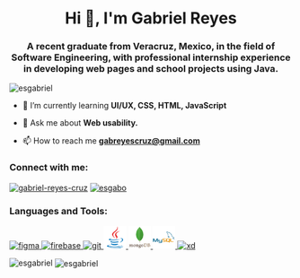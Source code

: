 <h1 align="center">Hi 👋, I'm Gabriel Reyes</h1>
<h3 align="center">A recent graduate from Veracruz, Mexico, in the field of Software Engineering, with professional internship experience in developing web pages and school projects using Java.</h3>

<p align="left"> <img src="https://komarev.com/ghpvc/?username=esgabriel&label=Profile%20views&color=0e75b6&style=flat" alt="esgabriel" /> </p>

- 🌱 I’m currently learning **UI/UX, CSS, HTML, JavaScript**

- 💬 Ask me about **Web usability.**

- 📫 How to reach me **gabreyescruz@gmail.com**

<h3 align="left">Connect with me:</h3>
<p align="left">
<a href="https://linkedin.com/in/gabriel-reyes-cruz" target="blank"><img align="center" src="https://raw.githubusercontent.com/rahuldkjain/github-profile-readme-generator/master/src/images/icons/Social/linked-in-alt.svg" alt="gabriel-reyes-cruz" height="30" width="40" /></a>
<a href="https://dribbble.com/esgabo" target="blank"><img align="center" src="https://raw.githubusercontent.com/rahuldkjain/github-profile-readme-generator/master/src/images/icons/Social/dribbble.svg" alt="esgabo" height="30" width="40" /></a>
</p>

<h3 align="left">Languages and Tools:</h3>
<p align="left"> <a href="https://www.figma.com/" target="_blank" rel="noreferrer"> <img src="https://www.vectorlogo.zone/logos/figma/figma-icon.svg" alt="figma" width="40" height="40"/> </a> <a href="https://firebase.google.com/" target="_blank" rel="noreferrer"> <img src="https://www.vectorlogo.zone/logos/firebase/firebase-icon.svg" alt="firebase" width="40" height="40"/> </a> <a href="https://git-scm.com/" target="_blank" rel="noreferrer"> <img src="https://www.vectorlogo.zone/logos/git-scm/git-scm-icon.svg" alt="git" width="40" height="40"/> </a> <a href="https://www.java.com" target="_blank" rel="noreferrer"> <img src="https://raw.githubusercontent.com/devicons/devicon/master/icons/java/java-original.svg" alt="java" width="40" height="40"/> </a> <a href="https://www.mongodb.com/" target="_blank" rel="noreferrer"> <img src="https://raw.githubusercontent.com/devicons/devicon/master/icons/mongodb/mongodb-original-wordmark.svg" alt="mongodb" width="40" height="40"/> </a> <a href="https://www.mysql.com/" target="_blank" rel="noreferrer"> <img src="https://raw.githubusercontent.com/devicons/devicon/master/icons/mysql/mysql-original-wordmark.svg" alt="mysql" width="40" height="40"/> </a> <a href="https://www.adobe.com/products/xd.html" target="_blank" rel="noreferrer"> <img src="https://cdn.worldvectorlogo.com/logos/adobe-xd.svg" alt="xd" width="40" height="40"/> </a> </p>

<p><img align="left" src="https://github-readme-stats.vercel.app/api/top-langs?username=esgabriel&show_icons=true&locale=en&layout=compact" alt="esgabriel" /></p>

<p>&nbsp;<img align="center" src="https://github-readme-stats.vercel.app/api?username=esgabriel&show_icons=true&locale=en" alt="esgabriel" /></p>
